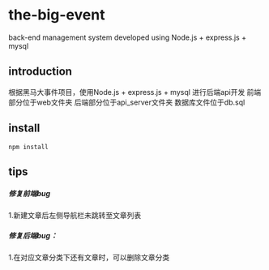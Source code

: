 # the-big-event

back-end management system developed using Node.js + express.js + mysql 

## introduction

根据黑马大事件项目，使用Node.js + express.js + mysql 进行后端api开发
前端部分位于web文件夹
后端部分位于api_server文件夹
数据库文件位于db.sql

## install

~~~
npm install
~~~

## tips

##### 修复前端bug

1.新建文章后左侧导航栏未跳转至文章列表

##### 修复后端bug：

1.在对应文章分类下还有文章时，可以删除文章分类





